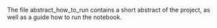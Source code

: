 The file abstract_how_to_run contains a short abstract of the project, as well as a guide how to run the notebook.

